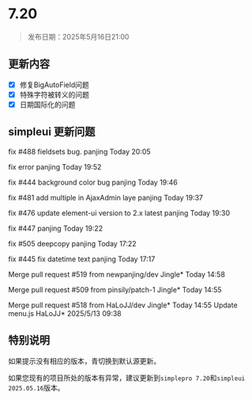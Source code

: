 # 7.20

> 发布日期：2025年5月16日21:00

## 更新内容

- [x] 修复BigAutoField问题
- [x] 特殊字符被转义的问题
- [x] 日期国际化的问题

## simpleui 更新问题

fix #488 fieldsets bug. panjing Today 20:05

fix error panjing Today 19:52

fix #444 background color bug panjing Today 19:46

fix #481 add multiple in AjaxAdmin laye panjing Today 19:37

fix #476 update element-ui version to 2.x latest panjing Today 19:30

fix #447 panjing Today 19:22

fix #505 deepcopy panjing Today 17:22

fix #445 fix datetime text panjing Today 17:17

Merge pull request #519 from newpanjing/dev Jingle* Today 14:58

Merge pull request #509 from pinsily/patch-1 Jingle* Today 14:55

Merge pull request #518 from HaLoJJ/dev Jingle* Today 14:55
Update menu.js HaLoJJ* 2025/5/13 09:38


## 特别说明

如果提示没有相应的版本，青切换到默认源更新。

如果您现有的项目所处的版本有异常，建议更新到`simplepro 7.20`和`simpleui 2025.05.16`版本。